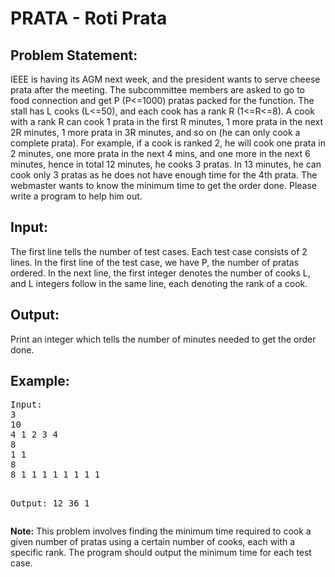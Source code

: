<!DOCTYPE html>
<html lang="en">
<head>
    <meta charset="UTF-8">
    <meta name="viewport" content="width=device-width, initial-scale=1.0">
    <title>PRATA - Roti Prata</title>
</head>
<body>

<h1>PRATA - Roti Prata</h1>

<h2>Problem Statement:</h2>
<p>IEEE is having its AGM next week, and the president wants to serve cheese prata after the meeting. The subcommittee members are asked to go to food connection and get P (P<=1000) pratas packed for the function. The stall has L cooks (L<=50), and each cook has a rank R (1<=R<=8). A cook with a rank R can cook 1 prata in the first R minutes, 1 more prata in the next 2R minutes, 1 more prata in 3R minutes, and so on (he can only cook a complete prata). For example, if a cook is ranked 2, he will cook one prata in 2 minutes, one more prata in the next 4 mins, and one more in the next 6 minutes, hence in total 12 minutes, he cooks 3 pratas. In 13 minutes, he can cook only 3 pratas as he does not have enough time for the 4th prata. The webmaster wants to know the minimum time to get the order done. Please write a program to help him out.</p>

<h2>Input:</h2>
<p>The first line tells the number of test cases. Each test case consists of 2 lines. In the first line of the test case, we have P, the number of pratas ordered. In the next line, the first integer denotes the number of cooks L, and L integers follow in the same line, each denoting the rank of a cook.</p>

<h2>Output:</h2>
<p>Print an integer which tells the number of minutes needed to get the order done.</p>

<h2>Example:</h2>
<pre>
Input:
3
10
4 1 2 3 4
8
1 1
8
8 1 1 1 1 1 1 1 1

Output:
12
36
1
</pre>

<p><strong>Note:</strong> This problem involves finding the minimum time required to cook a given number of pratas using a certain number of cooks, each with a specific rank. The program should output the minimum time for each test case.</p>

</body>
</html>
